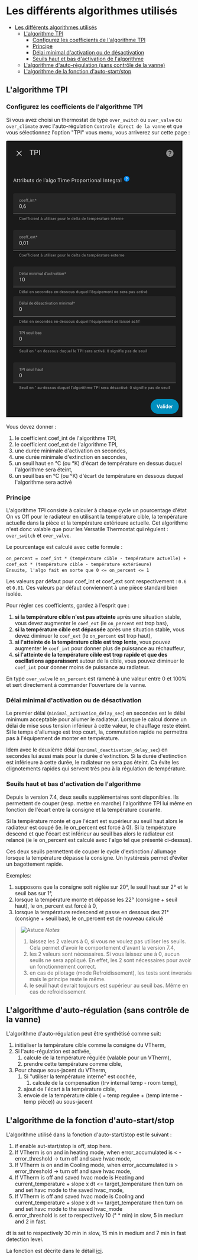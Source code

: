 # Les différents algorithmes utilisés

- [Les différents algorithmes utilisés](#les-différents-algorithmes-utilisés)
  - [L'algorithme TPI](#lalgorithme-tpi)
    - [Configurez les coefficients de l'algorithme TPI](#configurez-les-coefficients-de-lalgorithme-tpi)
    - [Principe](#principe)
    - [Délai minimal d'activation ou de désactivation](#délai-minimal-dactivation-ou-de-désactivation)
    - [Seuils haut et bas d'activation de l'algorithme](#seuils-haut-et-bas-dactivation-de-lalgorithme)
  - [L'algorithme d'auto-régulation (sans contrôle de la vanne)](#lalgorithme-dauto-régulation-sans-contrôle-de-la-vanne)
  - [L'algorithme de la fonction d'auto-start/stop](#lalgorithme-de-la-fonction-dauto-startstop)

## L'algorithme TPI

### Configurez les coefficients de l'algorithme TPI

Si vous avez choisi un thermostat de type ```over_switch``` ou  ```over_valve``` ou `over_climate` avec l'auto-régulation `Controle direct de la vanne` et que vous sélectionnez l'option "TPI" vous menu, vous arriverez sur cette page :

![image](images/config-tpi.png)

Vous devez donner :
1. le coefficient coef_int de l'algorithme TPI,
2. le coefficient coef_ext de l'algorithme TPI,
3. une durée minimale d'activation en secondes,
4. une durée minimale d'extinction en secondes,
5. un seuil haut en °C (ou °K) d'écart de température en dessus duquel l'algorithme sera éteint,
6. un seuil bas en °C (ou °K) d'écart de température en dessous duquel l'algorithme sera activé


### Principe

L'algorithme TPI consiste à calculer à chaque cycle un pourcentage d'état On vs Off pour le radiateur en utilisant la température cible, la température actuelle dans la pièce et la température extérieure actuelle. Cet algorithme n'est donc valable que pour les Versatile Thermostat qui régulent : `over_switch` et `over_valve`.

Le pourcentage est calculé avec cette formule :

    on_percent = coef_int * (température cible - température actuelle) + coef_ext * (température cible - température extérieure)
    Ensuite, l'algo fait en sorte que 0 <= on_percent <= 1

Les valeurs par défaut pour coef_int et coef_ext sont respectivement : ``0.6`` et ``0.01``. Ces valeurs par défaut conviennent à une pièce standard bien isolée.

Pour régler ces coefficients, gardez à l'esprit que :
1. **si la température cible n'est pas atteinte** après une situation stable, vous devez augmenter le ``coef_ext`` (le ``on_percent`` est trop bas),
2. **si la température cible est dépassée** après une situation stable, vous devez diminuer le ``coef_ext`` (le ``on_percent`` est trop haut),
3. **si l'atteinte de la température cible est trop lente**, vous pouvez augmenter le ``coef_int`` pour donner plus de puissance au réchauffeur,
4. **si l'atteinte de la température cible est trop rapide et que des oscillations apparaissent** autour de la cible, vous pouvez diminuer le ``coef_int`` pour donner moins de puissance au radiateur.

En type `over_valve` le `on_percent` est ramené à une valeur entre 0 et 100% et sert directement à commander l'ouverture de la vanne.

### Délai minimal d'activation ou de désactivation

Le premier délai (`minimal_activation_delay_sec`) en secondes est le délai minimum acceptable pour allumer le radiateur. Lorsque le calcul donne un délai de mise sous tension inférieur à cette valeur, le chauffage reste éteint. Si le temps d'allumage est trop court, la, commutation rapide ne permettra pas à l'équipement de monter en température.

Idem avec le deuxième délai (`minimal_deactivation_delay_sec`) en secondes lui aussi mais pour la durée d'extinction. Si la durée d'extinction est inférieure à cette durée, le radiateur ne sera pas éteint. Ca évite les clignotements rapides qui servent très peu à la régulation de température.

### Seuils haut et bas d'activation de l'algorithme

Depuis la version 7.4, deux seuils supplémentaires sont disponibles. Ils permettent de couper (resp. mettre en marche) l'algorithme TPI lui même en fonction de l'écart entre la consigne et la température courante.

Si la température monte et que l'écart est supérieur au seuil haut alors le radiateur est coupé (ie. le on_percent est forcé à 0).
Si la température descend et que l'écart est inférieur au seuil bas alors le radiateur est relancé (ie le on_percent est calculé avec l'algo tel que présenté ci-dessus).

Ces deux seuils permettent de couper le cycle d'extinction / allumage lorsque la température dépasse la consigne. Un hystéresis permet d'éviter un bagottement rapide.

Exemples:
1. supposons que la consigne soit réglée sur 20°, le seuil haut sur 2° et le seuil bas sur 1°,
2. lorsque la température monte et dépasse les 22° (consigne + seuil haut), le on_percent est forcé à 0,
3. lorsque la température redescend et passe en dessous des 21° (consigne + seuil bas), le on_percent est de nouveau calculé

> ![Astuce](images/tips.png) _*Notes*_
> 1. laissez les 2 valeurs à 0, si vous ne voulez pas utiliser les seuils. Cela permet d'avoir le comportement d'avant la version 7.4,
> 2. les 2 valeurs sont nécessaires. Si vous laissez une à 0, aucun seuils ne sera appliqué. En effet, les 2 sont nécessaires pour avoir un fonctionnement correct.
> 3. en cas de pilotage (mode Refroidissement), les tests sont inversés mais le principe reste le même.
> 4. le seuil haut devrait toujours est supérieur au seuil bas. Même en cas de refroidissement

## L'algorithme d'auto-régulation (sans contrôle de la vanne)

L'algorithme d'auto-régulation peut être synthétisé comme suit:

1. initialiser la température cible comme la consigne du VTherm,
1. Si l'auto-régulation est activée,
   1. calcule de la température régulée (valable pour un VTherm),
   2. prendre cette température comme cible,
2. Pour chaque sous-jacent du VTherm,
     1. Si "utiliser la température interne" est cochée,
          1. calcule de la compensation (trv internal temp - room temp),
     2. ajout de l'écart à la température cible,
     3. envoie de la température cible ( = temp regulee + (temp interne - temp pièce)) au sous-jacent

## L'algorithme de la fonction d'auto-start/stop

L'algorithme utilisé dans la fonction d'auto-start/stop est le suivant :
1. if enable aut-start/stop is off, stop here.
2. If VTherm is on and in heating mode, when error_accumulated is < -error_threshold -> turn off and save hvac mode,
3. If VTherm is on and in Cooling mode, when error_accumulated is > error_threshold -> turn off and save hvac mode,
4. If VTherm is off and saved hvac mode is Heating and current_temperature + slope x dt <= target_temperature then turn on and set havc mode to the saved hvac_mode,
5. If VTherm is off and saved hvac mode is Cooling and current_temperature + slope x dt >= target_temperature then turn on and set havc mode to the saved hvac_mode
6. error_threshold is set to respectively 10 (° * min) in slow, 5 in medium and 2 in fast.

dt is set to respectively 30 min in slow, 15 min in medium and 7 min in fast detection level.

La fonction est décrite dans le détail [ici](https://github.com/jmcollin78/versatile_thermostat/issues/585).


